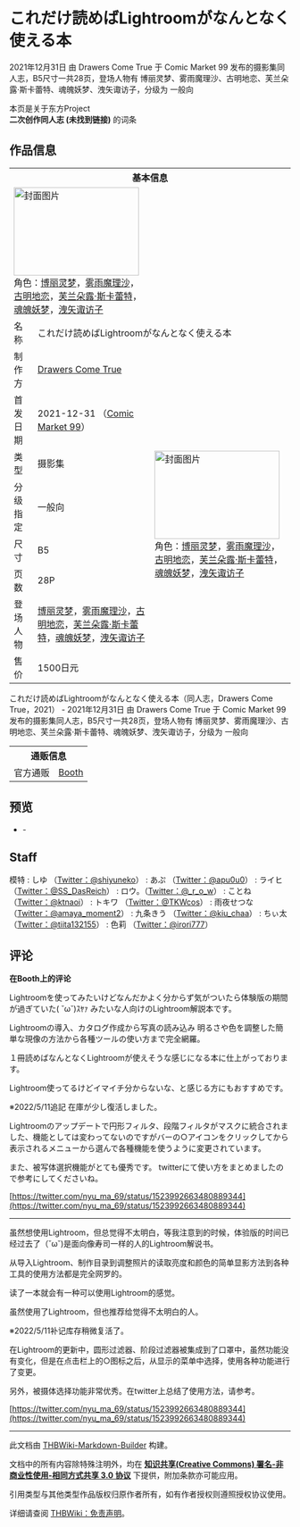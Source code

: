 # これだけ読めばLightroomがなんとなく使える本

<!-- source html: G:\repos\THBWiki-Markdown-Builder\THBWikiMarkdown\Temp\main\f\f9\ns0%3A%E3%81%93%E3%82%8C%E3%81%A0%E3%81%91%E8%AA%AD%E3%82%81%E3%81%B0Lightroom%E3%81%8C%E3%81%AA%E3%82%93%E3%81%A8%E3%81%AA%E3%81%8F%E4%BD%BF%E3%81%88%E3%82%8B%E6%9C%AC.html -->

2021年12月31日 由 Drawers Come True 于 Comic Market 99 发布的摄影集同人志，B5尺寸一共28页，登场人物有 博丽灵梦、雾雨魔理沙、古明地恋、芙兰朵露·斯卡蕾特、魂魄妖梦、洩矢诹访子，分级为 一般向

本页是关于东方Project  
 **二次创作同人志 (未找到链接)** 的词条
## 作品信息

<table><tbody><tr><th colspan="3">基本信息</th></tr><tr><td class="cover-artwork-mobile" colspan="2"><a href="./文件-これだけ読めばLightroomがなんとなく使える本封面.jpg.md" class="image" title="封面图片"><img alt="封面图片" src="https://upload.thwiki.cc/thumb/8/87/%E3%81%93%E3%82%8C%E3%81%A0%E3%81%91%E8%AA%AD%E3%82%81%E3%81%B0Lightroom%E3%81%8C%E3%81%AA%E3%82%93%E3%81%A8%E3%81%AA%E3%81%8F%E4%BD%BF%E3%81%88%E3%82%8B%E6%9C%AC%E5%B0%81%E9%9D%A2.jpg/224px-%E3%81%93%E3%82%8C%E3%81%A0%E3%81%91%E8%AA%AD%E3%82%81%E3%81%B0Lightroom%E3%81%8C%E3%81%AA%E3%82%93%E3%81%A8%E3%81%AA%E3%81%8F%E4%BD%BF%E3%81%88%E3%82%8B%E6%9C%AC%E5%B0%81%E9%9D%A2.jpg" decoding="async" loading="lazy" width="224" height="158" srcset="https://upload.thwiki.cc/thumb/8/87/%E3%81%93%E3%82%8C%E3%81%A0%E3%81%91%E8%AA%AD%E3%82%81%E3%81%B0Lightroom%E3%81%8C%E3%81%AA%E3%82%93%E3%81%A8%E3%81%AA%E3%81%8F%E4%BD%BF%E3%81%88%E3%82%8B%E6%9C%AC%E5%B0%81%E9%9D%A2.jpg/336px-%E3%81%93%E3%82%8C%E3%81%A0%E3%81%91%E8%AA%AD%E3%82%81%E3%81%B0Lightroom%E3%81%8C%E3%81%AA%E3%82%93%E3%81%A8%E3%81%AA%E3%81%8F%E4%BD%BF%E3%81%88%E3%82%8B%E6%9C%AC%E5%B0%81%E9%9D%A2.jpg 1.5x, https://upload.thwiki.cc/thumb/8/87/%E3%81%93%E3%82%8C%E3%81%A0%E3%81%91%E8%AA%AD%E3%82%81%E3%81%B0Lightroom%E3%81%8C%E3%81%AA%E3%82%93%E3%81%A8%E3%81%AA%E3%81%8F%E4%BD%BF%E3%81%88%E3%82%8B%E6%9C%AC%E5%B0%81%E9%9D%A2.jpg/448px-%E3%81%93%E3%82%8C%E3%81%A0%E3%81%91%E8%AA%AD%E3%82%81%E3%81%B0Lightroom%E3%81%8C%E3%81%AA%E3%82%93%E3%81%A8%E3%81%AA%E3%81%8F%E4%BD%BF%E3%81%88%E3%82%8B%E6%9C%AC%E5%B0%81%E9%9D%A2.jpg 2x" data-file-width="1920" data-file-height="1354"></a><div class="cover-char">角色：<a href="./博丽灵梦.md" title="博丽灵梦">博丽灵梦</a>，<a href="./雾雨魔理沙.md" title="雾雨魔理沙">雾雨魔理沙</a>，<a href="./古明地恋.md" title="古明地恋">古明地恋</a>，<a href="./芙兰朵露·斯卡蕾特.md" title="芙兰朵露·斯卡蕾特">芙兰朵露·斯卡蕾特</a>，<a href="./魂魄妖梦.md" title="魂魄妖梦">魂魄妖梦</a>，<a href="./洩矢诹访子.md" title="洩矢诹访子">洩矢诹访子</a></div></td>
</tr><tr><td class="label">名称</td><td colspan="2"> これだけ読めばLightroomがなんとなく使える本 </td></tr><tr><td class="label">制作方</td><td><a href="./Drawers_Come_True.md" title="Drawers Come True">Drawers Come True</a></td><td class="cover-artwork" rowspan="8" style="min-width:224px;"><a href="./文件-これだけ読めばLightroomがなんとなく使える本封面.jpg.md" class="image" title="封面图片"><img alt="封面图片" src="https://upload.thwiki.cc/thumb/8/87/%E3%81%93%E3%82%8C%E3%81%A0%E3%81%91%E8%AA%AD%E3%82%81%E3%81%B0Lightroom%E3%81%8C%E3%81%AA%E3%82%93%E3%81%A8%E3%81%AA%E3%81%8F%E4%BD%BF%E3%81%88%E3%82%8B%E6%9C%AC%E5%B0%81%E9%9D%A2.jpg/224px-%E3%81%93%E3%82%8C%E3%81%A0%E3%81%91%E8%AA%AD%E3%82%81%E3%81%B0Lightroom%E3%81%8C%E3%81%AA%E3%82%93%E3%81%A8%E3%81%AA%E3%81%8F%E4%BD%BF%E3%81%88%E3%82%8B%E6%9C%AC%E5%B0%81%E9%9D%A2.jpg" decoding="async" loading="lazy" width="224" height="158" srcset="https://upload.thwiki.cc/thumb/8/87/%E3%81%93%E3%82%8C%E3%81%A0%E3%81%91%E8%AA%AD%E3%82%81%E3%81%B0Lightroom%E3%81%8C%E3%81%AA%E3%82%93%E3%81%A8%E3%81%AA%E3%81%8F%E4%BD%BF%E3%81%88%E3%82%8B%E6%9C%AC%E5%B0%81%E9%9D%A2.jpg/336px-%E3%81%93%E3%82%8C%E3%81%A0%E3%81%91%E8%AA%AD%E3%82%81%E3%81%B0Lightroom%E3%81%8C%E3%81%AA%E3%82%93%E3%81%A8%E3%81%AA%E3%81%8F%E4%BD%BF%E3%81%88%E3%82%8B%E6%9C%AC%E5%B0%81%E9%9D%A2.jpg 1.5x, https://upload.thwiki.cc/thumb/8/87/%E3%81%93%E3%82%8C%E3%81%A0%E3%81%91%E8%AA%AD%E3%82%81%E3%81%B0Lightroom%E3%81%8C%E3%81%AA%E3%82%93%E3%81%A8%E3%81%AA%E3%81%8F%E4%BD%BF%E3%81%88%E3%82%8B%E6%9C%AC%E5%B0%81%E9%9D%A2.jpg/448px-%E3%81%93%E3%82%8C%E3%81%A0%E3%81%91%E8%AA%AD%E3%82%81%E3%81%B0Lightroom%E3%81%8C%E3%81%AA%E3%82%93%E3%81%A8%E3%81%AA%E3%81%8F%E4%BD%BF%E3%81%88%E3%82%8B%E6%9C%AC%E5%B0%81%E9%9D%A2.jpg 2x" data-file-width="1920" data-file-height="1354"></a><div class="cover-char">角色：<a href="./博丽灵梦.md" title="博丽灵梦">博丽灵梦</a>，<a href="./雾雨魔理沙.md" title="雾雨魔理沙">雾雨魔理沙</a>，<a href="./古明地恋.md" title="古明地恋">古明地恋</a>，<a href="./芙兰朵露·斯卡蕾特.md" title="芙兰朵露·斯卡蕾特">芙兰朵露·斯卡蕾特</a>，<a href="./魂魄妖梦.md" title="魂魄妖梦">魂魄妖梦</a>，<a href="./洩矢诹访子.md" title="洩矢诹访子">洩矢诹访子</a></div></td>
</tr><tr><td class="label">首发日期</td><td>2021-12-31&#160;（<a href="/展会作品列表?e=Comic+Market%2399">Comic Market 99</a>）</td></tr><tr><td class="label">类型</td><td>摄影集</td></tr><tr><td class="label">分级指定</td><td>一般向</td></tr><tr><td class="label">尺寸</td><td>B5</td></tr><tr><td class="label">页数</td><td>28P</td></tr><tr><td class="label">登场人物</td><td><a href="./博丽灵梦.md" title="博丽灵梦">博丽灵梦</a>，<a href="./雾雨魔理沙.md" title="雾雨魔理沙">雾雨魔理沙</a>，<a href="./古明地恋.md" title="古明地恋">古明地恋</a>，<a href="./芙兰朵露·斯卡蕾特.md" title="芙兰朵露·斯卡蕾特">芙兰朵露·斯卡蕾特</a>，<a href="./魂魄妖梦.md" title="魂魄妖梦">魂魄妖梦</a>，<a href="./洩矢诹访子.md" title="洩矢诹访子">洩矢诹访子</a></td></tr><tr><td class="label">售价</td><td>1500日元</td></tr></tbody></table>

これだけ読めばLightroomがなんとなく使える本（同人志，Drawers Come True，2021） - 2021年12月31日 由 Drawers Come True 于 Comic Market 99 发布的摄影集同人志，B5尺寸一共28页，登场人物有 博丽灵梦、雾雨魔理沙、古明地恋、芙兰朵露·斯卡蕾特、魂魄妖梦、洩矢诹访子，分级为 一般向

<table><tbody><tr><th colspan="3">通贩信息</th></tr><tr><td class="label">官方通贩</td><td colspan="2"><a rel="nofollow" class="external text" href="https://nyuma.booth.pm/items/3526068">Booth</a></td></tr></tbody></table>


## 预览
- [](./文件-これだけ読めばLightroomがなんとなく使える本预览图1.jpg.md)- [](./文件-これだけ読めばLightroomがなんとなく使える本预览图2.jpg.md)

## Staff
模特
: しゆ （[Twitter：@shiyuneko](https://twitter.com/shiyuneko)）
: あぷ （[Twitter：@apu0u0](https://twitter.com/apu0u0)）
: ライヒ （[Twitter：@SS_DasReich](https://twitter.com/SS_DasPeich)）
: ロウ。（[Twitter：@_r_o_w](https://twitter.com/_r_o_w)）
: ことね （[Twitter：@ktnaoi](https://twitter.com/ktnaoi)）
: トキワ （[Twitter：@TKWcos](https://twitter.com/TKWcos)）
: 雨夜せつな （[Twitter：@amaya_moment2](https://twitter.com/amaya_moment2)）
: 九条きう （[Twitter：@kiu_chaa](https://twitter.com/kiu_chaa)）
: ちぃ太 （[Twitter：@tiita132155](https://twitter.com/tiita132155)）
: 色莉 （[Twitter：@irori777](https://twitter.com/irori777)）

## 评论

  
 **在Booth上的评论**   

Lightroomを使ってみたいけどなんだかよく分からず気がついたら体験版の期間が過ぎていた( ˘ω˘)ｽﾔｧ みたいな人向けのLightroom解説本です。  

  

Lightroomの導入、カタログ作成から写真の読み込み 明るさや色を調整した簡単な現像の方法から各種ツールの使い方まで完全網羅。  

  

１冊読めばなんとなくLightroomが使えそうな感じになる本に仕上がっております。  

  

Lightroom使ってるけどイマイチ分からないな、と感じる方にもおすすめです。  

  

※2022/5/11追記 在庫が少し復活しました。  

Lightroomのアップデートで円形フィルタ、段階フィルタがマスクに統合されました、機能としては変わってないのですがバーの○アイコンをクリックしてから表示されるメニューから選んで各種機能を使うように変更されています。  

  

また、被写体選択機能がとても優秀です。 twitterにて使い方をまとめましたので参考にしてくださいね。  

[https://twitter.com/nyu_ma_69/status/1523992663480889344](https://twitter.com/nyu_ma_69/status/1523992663480889344)  

  

___

  
虽然想使用Lightroom，但总觉得不太明白，等我注意到的时候，体验版的时间已经过去了（˘ω˘)是面向像寿司一样的人的Lightroom解说书。  

  

从导入Lightroom、制作目录到调整照片的读取亮度和颜色的简单显影方法到各种工具的使用方法都是完全网罗的。  

  

读了一本就会有一种可以使用Lightroom的感觉。  

  

虽然使用了Lightroom，但也推荐给觉得不太明白的人。  

  

※2022/5/11补记库存稍微复活了。  

在Lightroom的更新中，圆形过滤器、阶段过滤器被集成到了口罩中，虽然功能没有变化，但是在点击栏上的○图标之后，从显示的菜单中选择，使用各种功能进行了变更。  

  

另外，被摄体选择功能非常优秀。在twitter上总结了使用方法，请参考。  

[https://twitter.com/nyu_ma_69/status/1523992663480889344](https://twitter.com/nyu_ma_69/status/1523992663480889344)
  


  
  

  





---

此文档由 [THBWiki-Markdown-Builder](https://github.com/Delsin-Yu/THBWiki-Markdown-Builder) 构建。

文档中的所有内容除特殊注明外，均在 [**知识共享(Creative Commons) 署名-非商业性使用-相同方式共享 3.0 协议**](https://creativecommons.org/licenses/by-sa/3.0/deed.zh-hans) 下提供，附加条款亦可能应用。

引用类型与其他类型作品版权归原作者所有，如有作者授权则遵照授权协议使用。

详细请查阅 [THBWiki：免责声明](https://thbwiki.cc/THBWiki:%E5%85%8D%E8%B4%A3%E5%A3%B0%E6%98%8E)。

